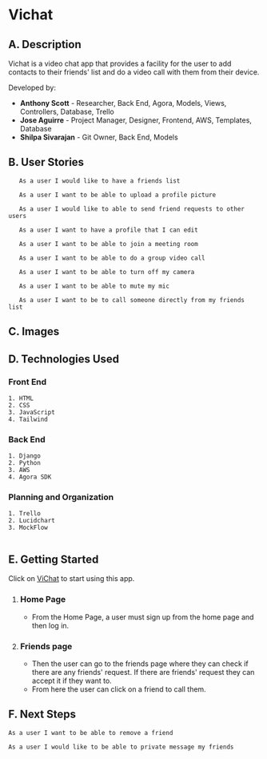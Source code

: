 # Vichat
## A. Description
   Vichat is a video chat app that provides a facility for the user to add contacts to their friends' list and do a video call with them from their device.
   
Developed by: 
- **Anthony Scott** - Researcher, Back End, Agora, Models, Views, Controllers, Database, Trello
- **Jose Aguirre** - Project Manager, Designer, Frontend, AWS, Templates, Database
- **Shilpa Sivarajan** - Git Owner, Back End, Models
   
## B. User Stories
```
   As a user I would like to have a friends list
	 
   As a user I want to be able to upload a profile picture
	 
   As a user I would like to able to send friend requests to other users
	 
   As a user I want to have a profile that I can edit
	 
   As a user I want to be able to join a meeting room
	 
   As a user I want to be able to do a group video call
	 
   As a user I want to be able to turn off my camera
	 
   As a user I want to be able to mute my mic
	 
   As a user I want to be to call someone directly from my friends list
 ```     
## C. Images

## D. Technologies Used
### Front End
```
1. HTML
2. CSS
3. JavaScript
4. Tailwind
```
### Back End
```
1. Django 
2. Python
3. AWS
4. Agora SDK
```
### Planning and Organization
```
1. Trello
2. Lucidchart
3. MockFlow
 
```

## E. Getting Started
Click on [ViChat](https://vichat-messaging.herokuapp.com/) to start using this app. 
1) ### Home Page 
	- From the Home Page, a user must sign up from the home page and then log in. 
2) ### Friends page
	- Then the user can go to the friends page where they can check if there are any friends' request. If there are friends' request they can accept it if they want to. 
	- From here the user can click on a friend to call them. 

## F. Next Steps
```
As a user I want to be able to remove a friend

As a user I would like to be able to private message my friends
```			

